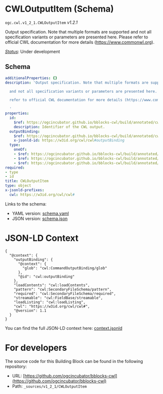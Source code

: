 
# CWLOutputItem (Schema)

`ogc.cwl.v1_2_1.CWLOutputItem` *v1.2.1*

Output specification. Note that multiple formats are supported
and not all specification variants or parameters are presented here. Please
refer to official CWL documentation for more details (https://www.commonwl.org).


[*Status*](http://www.opengis.net/def/status): Under development

## Schema

```yaml
additionalProperties: {}
description: 'Output specification. Note that multiple formats are supported

  and not all specification variants or parameters are presented here. Please

  refer to official CWL documentation for more details (https://www.commonwl.org).

  '
properties:
  id:
    $ref: https://ogcincubator.github.io/bblocks-cwl/build/annotated/cwl/v1_2_1/CWLIdentifier/schema.yaml
    description: Identifier of the CWL output.
  outputBinding:
    $ref: https://ogcincubator.github.io/bblocks-cwl/build/annotated/cwl/v1_2_1/OutputBinding/schema.yaml
    x-jsonld-id: https://w3id.org/cwl/cwl#outputBinding
  type:
    oneOf:
    - $ref: https://ogcincubator.github.io/bblocks-cwl/build/annotated/cwl/v1_2_1/CWLType/schema.yaml
    - $ref: https://ogcincubator.github.io/bblocks-cwl/build/annotated/cwl/v1_2_1/CWLOutputStdOut/schema.yaml
    - $ref: https://ogcincubator.github.io/bblocks-cwl/build/annotated/cwl/v1_2_1/CWLOutputStdErr/schema.yaml
required:
- type
- id
title: CWLOutputItem
type: object
x-jsonld-prefixes:
  cwl: https://w3id.org/cwl/cwl#

```

Links to the schema:

* YAML version: [schema.yaml](https://ogcincubator.github.io/bblocks-cwl/build/annotated/cwl/v1_2_1/CWLOutputItem/schema.json)
* JSON version: [schema.json](https://ogcincubator.github.io/bblocks-cwl/build/annotated/cwl/v1_2_1/CWLOutputItem/schema.yaml)


# JSON-LD Context

```jsonld
{
  "@context": {
    "outputBinding": {
      "@context": {
        "glob": "cwl:CommandOutputBinding/glob"
      },
      "@id": "cwl:outputBinding"
    },
    "loadContents": "cwl:loadContents",
    "pattern": "cwl:SecondaryFileSchema/pattern",
    "required": "cwl:SecondaryFileSchema/required",
    "streamable": "cwl:FieldBase/streamable",
    "loadListing": "cwl:loadListing",
    "cwl": "https://w3id.org/cwl/cwl#",
    "@version": 1.1
  }
}
```

You can find the full JSON-LD context here:
[context.jsonld](https://ogcincubator.github.io/bblocks-cwl/build/annotated/cwl/v1_2_1/CWLOutputItem/context.jsonld)


# For developers

The source code for this Building Block can be found in the following repository:

* URL: [https://github.com/ogcincubator/bblocks-cwl](https://github.com/ogcincubator/bblocks-cwl)
* Path: `_sources/v1_2_1/CWLOutputItem`


